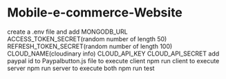# Mobile-e-commerce-Website
create a .env file and add 
MONGODB_URL
ACCESS_TOKEN_SECRET(random number of length 50)
REFRESH_TOKEN_SECRET(random number of length 100)
CLOUD_NAME(cloudinary info)
CLOUD_API_KEY
CLOUD_API_SECRET
add paypal id to Paypalbutton.js file
to execute client 
npm run client
to execute server
npm run server
to execute both 
npm run test
